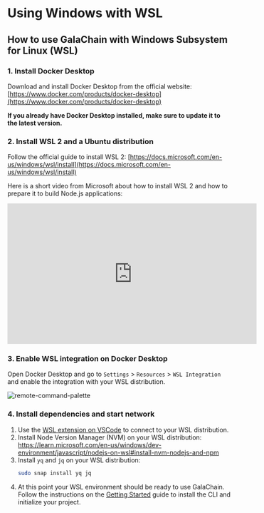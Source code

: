 # Using Windows with WSL

## How to use GalaChain with Windows Subsystem for Linux (WSL)

### 1. Install Docker Desktop

Download and install Docker Desktop from the official website: [https://www.docker.com/products/docker-desktop](https://www.docker.com/products/docker-desktop)

**If you already have Docker Desktop installed, make sure to update it to the latest version.**

### 2. Install WSL 2 and a Ubuntu distribution

Follow the official guide to install WSL 2: [https://docs.microsoft.com/en-us/windows/wsl/install](https://docs.microsoft.com/en-us/windows/wsl/install)

Here is a short video from Microsoft about how to install WSL 2 and how to prepare it to build Node.js applications:
<iframe width="560" height="315" src="https://www.youtube.com/embed/lOXatmtBb88?si=tVmp-Jd8Nc-Mm6aS" title="YouTube video player" frameborder="0" allow="accelerometer; autoplay; clipboard-write; encrypted-media; gyroscope; picture-in-picture; web-share" referrerpolicy="strict-origin-when-cross-origin" allowfullscreen></iframe>

### 3. Enable WSL integration on Docker Desktop

Open Docker Desktop and go to `Settings` > `Resources` > `WSL Integration` and enable the integration with your WSL distribution.

![remote-command-palette](./assets/wsl-integration.png)

### 4. Install dependencies and start network

1. Use the [WSL extension on VSCode](https://marketplace.visualstudio.com/items?itemName=ms-vscode-remote.remote-wsl) to connect to your WSL distribution.
2. Install Node Version Manager (NVM) on your WSL distribution: https://learn.microsoft.com/en-us/windows/dev-environment/javascript/nodejs-on-wsl#install-nvm-nodejs-and-npm
3. Install `yq` and `jq` on your WSL distribution:
    ```bash
    sudo snap install yq jq
    ```
4. At this point your WSL environment should be ready to use GalaChain. Follow the instructions on the [Getting Started](getting-started.md) guide to install the CLI and initialize your project.

